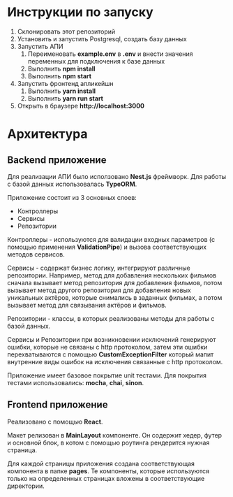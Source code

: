 # Инструкции по запуску

1. Склонировать этот репозиторий
2. Установить и запустить Postgresql, создать базу данных
3. Запустить АПИ
   1. Переименовать **example.env** в **.env** и внести значения переменных для подключения к базе данных
   2. Выполнить **npm install**
   3. Выполнить **npm start**
4. Запустить фронтенд апликейшн
   1. Выполнить **yarn install**
   2. Выполнить **yarn run start**
5. Открыть в браузере **http://localhost:3000**

# Архитектура

## Backend приложение

Для реализации АПИ было исползовано **Nest.js** фреймворк. Для работы с базой данных использовалась **TypeORM**.

Приложение состоит из 3 основных слоев:

- Контроллеры
- Сервисы
- Репозитории

Контроллеры - используются для валидации входных параметров (с помощью применения **ValidationPipe**) и вызова соответствующих методов сервисов.

Сервисы - содержат бизнес логику, интегрируют различные репозитории. Например, метод для добавления нескольких фильмов сначала вызывает метод репозитория для добавления фильмов, потом вызывает метод другого репозитория для добавления новых уникальных актёров, которые снимались в заданных фильмах, а потом вызывает метод для связывания актёров и фильмов.

Репозитории - классы, в которых реализованы методы для работы с базой данных.

Сервисы и Репозитории при возникновении исключений генерируют ошибки, которые не связаны с http протоколом, затем эти ошибки перехватываются с помощью **CustomExceptionFilter** который мапит внутренние виды ошибок на исключения связанные с http протоколом.

Приложение имеет базовое покрытие unit тестами. Для покрытия тестами использовались: **mocha**, **chai**, **sinon**.

## Frontend приложение

Реализовано с помощью **React**.

Макет релизован в **MainLayout** компоненте. Он содержит хедер, футер и основной блок, в котом с помощью роутинга рендерится нужная страница.

Для каждой страницы приложения создана соответствующая компонента в папке **pages**. Те компоненты, которые используются только на определенных страницах вложены в соответствующие директории.
